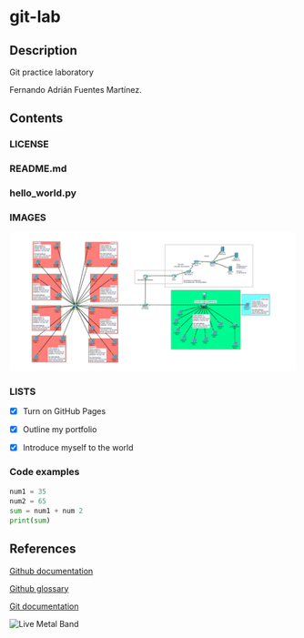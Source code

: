 # git-lab

## Description

Git practice laboratory

Fernando Adrián Fuentes Martínez.

## Contents

### LICENSE
### README.md
### hello_world.py
### IMAGES
![Imagen de prueba que muestra una topologia de red utilizada para el reto de una clase](prueba.png)

### LISTS
- [x] Turn on GitHub Pages
- [x] Outline my portfolio
- [x] Introduce myself to the world


### Code examples 
```python
num1 = 35
num2 = 65
sum = num1 + num 2
print(sum)
```



## References


[Github documentation](https://docs.github.com/en)

[Github glossary](https://docs.github.com/en/get-started/learning-about-github/github-glossary)

[Git documentation](https://git-scm.com/doc)


![Live Metal Band](https://encrypted-tbn0.gstatic.com/images?q=tbn:ANd9GcQhpXu5j6FTJokjlFMduo3pVdFkyAOtvLsxUA&s)
